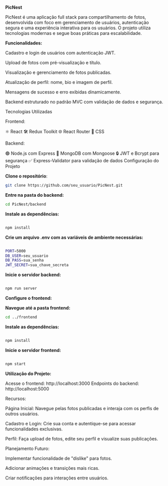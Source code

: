 **PicNest**

PicNest é uma aplicação full stack para compartilhamento de fotos, desenvolvida com foco em gerenciamento de usuários, autenticação segura e uma experiência interativa para os usuários. O projeto utiliza tecnologias modernas e segue boas práticas para escalabilidade.

**Funcionalidades:**

Cadastro e login de usuários com autenticação JWT.

Upload de fotos com pré-visualização e título.

Visualização e gerenciamento de fotos publicadas.

Atualização de perfil: nome, bio e imagem de perfil.

Mensagens de sucesso e erro exibidas dinamicamente.

Backend estruturado no padrão MVC com validação de dados e segurança.

Tecnologias Utilizadas

Frontend:

⚛️ React
🛠️ Redux Toolkit
🌐 React Router
🎨 CSS

Backend:

🟢 Node.js com Express
📂 MongoDB com Mongoose
🔒 JWT e Bcrypt para segurança
✅ Express-Validator para validação de dados
Configuração do Projeto

**Clone o repositório**:
 ```bash
git clone https://github.com/seu_usuario/PicNest.git
```

**Entre na pasta do backend:**


 ```bash
cd PicNest/backend
```

**Instale as dependências:**

 ```bash

npm install

```
**Crie um arquivo .env com as variáveis de ambiente necessárias:**

 ```bash

PORT=5000
DB_USER=seu_usuario
DB_PASS=sua_senha
JWT_SECRET=sua_chave_secreta
```

**Inicie o servidor backend:**

 ```bash

npm run server
```
**Configure o frontend:**

**Navegue até a pasta frontend:**
 ```bash
cd ../frontend
```

**Instale as dependências:**
 ```bash

npm install
```

**Inicie o servidor frontend:**
 ```bash

npm start
```

**Utilização do Projeto:**

Acesse o frontend: http://localhost:3000
Endpoints do backend: http://localhost:5000

Recursos:

Página Inicial: Navegue pelas fotos publicadas e interaja com os perfis de outros usuários.

Cadastro e Login: Crie sua conta e autentique-se para acessar funcionalidades exclusivas.

Perfil: Faça upload de fotos, edite seu perfil e visualize suas publicações.

Planejamento Futuro:

Implementar funcionalidade de "dislike" para fotos.

Adicionar animações e transições mais ricas.

Criar notificações para interações entre usuários.



